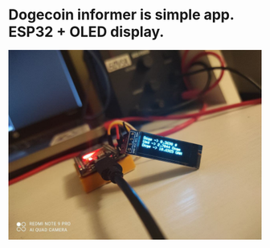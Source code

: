 # Dogecoin informer is simple app. ESP32 + OLED display.

![doge informer](dogeinformer.jpg "doge-informer")